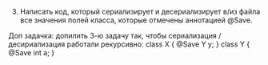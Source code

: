 3. Написать код, который сериализирует и десериализирует в/из файла все значения полей
класса, которые отмечены аннотацией @Save.

Доп задачка: допилить 3-ю задачу так, чтобы сериализация / десириализация работали рекурсивно:
class X { @Save Y y; }
class Y { @Save int a; }